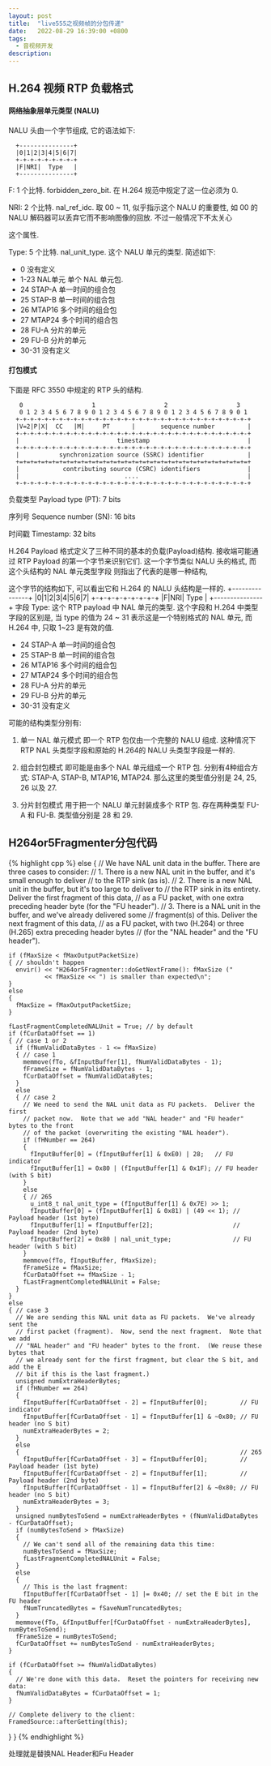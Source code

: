 ```yaml
---
layout: post
title:  "live555之视频帧的分包传递"
date:   2022-08-29 16:39:00 +0800
tags:
  - 音视频开发
description:
---
```


H.264 视频 RTP 负载格式
----------------------


#### 网络抽象层单元类型 (NALU)

NALU 头由一个字节组成, 它的语法如下:

      +---------------+
      |0|1|2|3|4|5|6|7|
      +-+-+-+-+-+-+-+-+
      |F|NRI|  Type   |
      +---------------+

F: 1 个比特.
  forbidden_zero_bit. 在 H.264 规范中规定了这一位必须为 0.

NRI: 2 个比特.
  nal_ref_idc. 取 00 ~ 11, 似乎指示这个 NALU 的重要性, 如 00 的 NALU 解码器可以丢弃它而不影响图像的回放. 不过一般情况下不太关心

这个属性.

Type: 5 个比特.
  nal_unit_type. 这个 NALU 单元的类型. 简述如下:

  * 0     没有定义
  * 1-23  NAL单元  单个 NAL 单元包.
  * 24    STAP-A   单一时间的组合包
  * 25    STAP-B   单一时间的组合包
  * 26    MTAP16   多个时间的组合包
  * 27    MTAP24   多个时间的组合包
  * 28    FU-A     分片的单元
  * 29    FU-B     分片的单元
  * 30-31 没有定义

#### 打包模式

  下面是 RFC 3550 中规定的 RTP 头的结构.

       0                   1                   2                   3
       0 1 2 3 4 5 6 7 8 9 0 1 2 3 4 5 6 7 8 9 0 1 2 3 4 5 6 7 8 9 0 1
      +-+-+-+-+-+-+-+-+-+-+-+-+-+-+-+-+-+-+-+-+-+-+-+-+-+-+-+-+-+-+-+-+
      |V=2|P|X|  CC   |M|     PT      |       sequence number         |
      +-+-+-+-+-+-+-+-+-+-+-+-+-+-+-+-+-+-+-+-+-+-+-+-+-+-+-+-+-+-+-+-+
      |                           timestamp                           |
      +-+-+-+-+-+-+-+-+-+-+-+-+-+-+-+-+-+-+-+-+-+-+-+-+-+-+-+-+-+-+-+-+
      |           synchronization source (SSRC) identifier            |
      +=+=+=+=+=+=+=+=+=+=+=+=+=+=+=+=+=+=+=+=+=+=+=+=+=+=+=+=+=+=+=+=+
      |            contributing source (CSRC) identifiers             |
      |                             ....                              |
      +-+-+-+-+-+-+-+-+-+-+-+-+-+-+-+-+-+-+-+-+-+-+-+-+-+-+-+-+-+-+-+-+

  负载类型 Payload type (PT): 7 bits

  序列号 Sequence number (SN): 16 bits

  时间戳 Timestamp: 32 bits

  H.264 Payload 格式定义了三种不同的基本的负载(Payload)结构. 接收端可能通过 RTP Payload
  的第一个字节来识别它们. 这一个字节类似 NALU 头的格式, 而这个头结构的 NAL 单元类型字段
  则指出了代表的是哪一种结构,

  这个字节的结构如下, 可以看出它和 H.264 的 NALU 头结构是一样的.
      +---------------+
      |0|1|2|3|4|5|6|7|
      +-+-+-+-+-+-+-+-+
      |F|NRI|  Type   |
      +---------------+
  字段 Type: 这个 RTP payload 中 NAL 单元的类型. 这个字段和 H.264 中类型字段的区别是, 当 type
  的值为 24 ~ 31 表示这是一个特别格式的 NAL 单元, 而 H.264 中, 只取 1~23 是有效的值.

  * 24    STAP-A   单一时间的组合包
  * 25    STAP-B   单一时间的组合包
  * 26    MTAP16   多个时间的组合包
  * 27    MTAP24   多个时间的组合包
  * 28    FU-A     分片的单元
  * 29    FU-B     分片的单元
  * 30-31 没有定义

  可能的结构类型分别有:

  1. 单一 NAL 单元模式
     即一个 RTP 包仅由一个完整的 NALU 组成. 这种情况下 RTP NAL 头类型字段和原始的 H.264的
  NALU 头类型字段是一样的.

  2. 组合封包模式
      即可能是由多个 NAL 单元组成一个 RTP 包. 分别有4种组合方式: STAP-A, STAP-B, MTAP16, MTAP24.
    那么这里的类型值分别是 24, 25, 26 以及 27.

  3. 分片封包模式
    用于把一个 NALU 单元封装成多个 RTP 包. 存在两种类型 FU-A 和 FU-B. 类型值分别是 28 和 29.

H264or5Fragmenter分包代码
----------------------------
{% highlight cpp %}
else
  {
    // We have NAL unit data in the buffer.  There are three cases to consider:
    // 1. There is a new NAL unit in the buffer, and it's small enough to deliver
    //    to the RTP sink (as is).
    // 2. There is a new NAL unit in the buffer, but it's too large to deliver to
    //    the RTP sink in its entirety.  Deliver the first fragment of this data,
    //    as a FU packet, with one extra preceding header byte (for the "FU header").
    // 3. There is a NAL unit in the buffer, and we've already delivered some
    //    fragment(s) of this.  Deliver the next fragment of this data,
    //    as a FU packet, with two (H.264) or three (H.265) extra preceding header bytes
    //    (for the "NAL header" and the "FU header").

    if (fMaxSize < fMaxOutputPacketSize)
    { // shouldn't happen
      envir() << "H264or5Fragmenter::doGetNextFrame(): fMaxSize ("
              << fMaxSize << ") is smaller than expected\n";
    }
    else
    {
      fMaxSize = fMaxOutputPacketSize;
    }

    fLastFragmentCompletedNALUnit = True; // by default
    if (fCurDataOffset == 1)
    { // case 1 or 2
      if (fNumValidDataBytes - 1 <= fMaxSize)
      { // case 1
        memmove(fTo, &fInputBuffer[1], fNumValidDataBytes - 1);
        fFrameSize = fNumValidDataBytes - 1;
        fCurDataOffset = fNumValidDataBytes;
      }
      else
      { // case 2
        // We need to send the NAL unit data as FU packets.  Deliver the first
        // packet now.  Note that we add "NAL header" and "FU header" bytes to the front
        // of the packet (overwriting the existing "NAL header").
        if (fHNumber == 264)
        {
          fInputBuffer[0] = (fInputBuffer[1] & 0xE0) | 28;   // FU indicator
          fInputBuffer[1] = 0x80 | (fInputBuffer[1] & 0x1F); // FU header (with S bit)
        }
        else
        { // 265
          u_int8_t nal_unit_type = (fInputBuffer[1] & 0x7E) >> 1;
          fInputBuffer[0] = (fInputBuffer[1] & 0x81) | (49 << 1); // Payload header (1st byte)
          fInputBuffer[1] = fInputBuffer[2];                      // Payload header (2nd byte)
          fInputBuffer[2] = 0x80 | nal_unit_type;                 // FU header (with S bit)
        }
        memmove(fTo, fInputBuffer, fMaxSize);
        fFrameSize = fMaxSize;
        fCurDataOffset += fMaxSize - 1;
        fLastFragmentCompletedNALUnit = False;
      }
    }
    else
    { // case 3
      // We are sending this NAL unit data as FU packets.  We've already sent the
      // first packet (fragment).  Now, send the next fragment.  Note that we add
      // "NAL header" and "FU header" bytes to the front.  (We reuse these bytes that
      // we already sent for the first fragment, but clear the S bit, and add the E
      // bit if this is the last fragment.)
      unsigned numExtraHeaderBytes;
      if (fHNumber == 264)
      {
        fInputBuffer[fCurDataOffset - 2] = fInputBuffer[0];         // FU indicator
        fInputBuffer[fCurDataOffset - 1] = fInputBuffer[1] & ~0x80; // FU header (no S bit)
        numExtraHeaderBytes = 2;
      }
      else
      {                                                             // 265
        fInputBuffer[fCurDataOffset - 3] = fInputBuffer[0];         // Payload header (1st byte)
        fInputBuffer[fCurDataOffset - 2] = fInputBuffer[1];         // Payload header (2nd byte)
        fInputBuffer[fCurDataOffset - 1] = fInputBuffer[2] & ~0x80; // FU header (no S bit)
        numExtraHeaderBytes = 3;
      }
      unsigned numBytesToSend = numExtraHeaderBytes + (fNumValidDataBytes - fCurDataOffset);
      if (numBytesToSend > fMaxSize)
      {
        // We can't send all of the remaining data this time:
        numBytesToSend = fMaxSize;
        fLastFragmentCompletedNALUnit = False;
      }
      else
      {
        // This is the last fragment:
        fInputBuffer[fCurDataOffset - 1] |= 0x40; // set the E bit in the FU header
        fNumTruncatedBytes = fSaveNumTruncatedBytes;
      }
      memmove(fTo, &fInputBuffer[fCurDataOffset - numExtraHeaderBytes], numBytesToSend);
      fFrameSize = numBytesToSend;
      fCurDataOffset += numBytesToSend - numExtraHeaderBytes;
    }

    if (fCurDataOffset >= fNumValidDataBytes)
    {
      // We're done with this data.  Reset the pointers for receiving new data:
      fNumValidDataBytes = fCurDataOffset = 1;
    }

    // Complete delivery to the client:
    FramedSource::afterGetting(this);
  }
}
{% endhighlight %}

处理就是替换NAL Header和Fu Header
